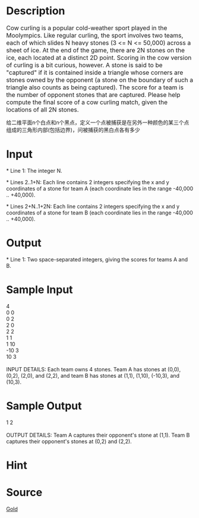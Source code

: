 
# Description

<div class="content"><p><span style="font-size: medium;"><span class="mono prewrap" id="probtext-text">Cow curling is a popular cold-weather sport played in the Moolympics.    Like regular curling, the sport involves two teams, each of which slides N heavy stones (3 &lt;= N &lt;= 50,000) across a sheet of ice.  At the end of the game, there are 2N stones on the ice, each located at a distinct 2D point.   Scoring in the cow version of curling is a bit curious, however.  A stone is said to be &#34;captured&#34; if it is contained inside a triangle whose corners are stones owned by the opponent (a stone on the boundary of such a triangle also counts as being captured).  The score for a team is the number of opponent stones that are captured.    Please help compute the final score of a cow curling match, given the locations of all 2N stones.</span></span></p>
<p></p>
<p></p>
<div>给二维平面n个白点和n个黑点，定义一个点被捕获是在另外一种颜色的某三个点组成的三角形内部(包括边界)，问被捕获的黑白点各有多少</div>
<div></div></div>

# Input

<div class="content"><p><span class="mono prewrap" id="probtext-text">* Line 1: The integer N. </span></p>
<p><span class="mono prewrap" id="probtext-text"> * Lines 2..1+N: Each line contains 2 integers specifying the x and y         coordinates of a stone for team A (each coordinate lies in the         range -40,000 .. +40,000).</span></p>
<p><span class="mono prewrap" id="probtext-text">  * Lines 2+N..1+2N: Each line contains 2 integers specifying the x and         y coordinates of a stone for team B (each coordinate lies in         the range -40,000 .. +40,000).</span></p></div>

# Output

<div class="content"><p>* Line 1: Two space-separated integers, giving the scores for teams A and B.</p></div>

# Sample Input

<div class="content"><span class="sampledata">4 <br/>
0 0 <br/>
0 2 <br/>
2 0 <br/>
2 2 <br/>
1 1 <br/>
1 10 <br/>
-10 3 <br/>
10 3<br/>
<br/>
 INPUT DETAILS: Each team owns 4 stones. Team A has stones at (0,0), (0,2), (2,0), and (2,2), and team B has stones at (1,1), (1,10), (-10,3), and (10,3).</span></div>

# Sample Output

<div class="content"><span class="sampledata">1 2 <br/>
<br/>
OUTPUT DETAILS: Team A captures their opponent&#39;s stone at (1,1). Team B captures their opponent&#39;s stones at (0,2) and (2,2).</span></div>

# Hint

<div class="content"><p></p></div>

# Source

<div class="content"><p><a href="problemset.php?search=Gold">Gold</a></p></div>

